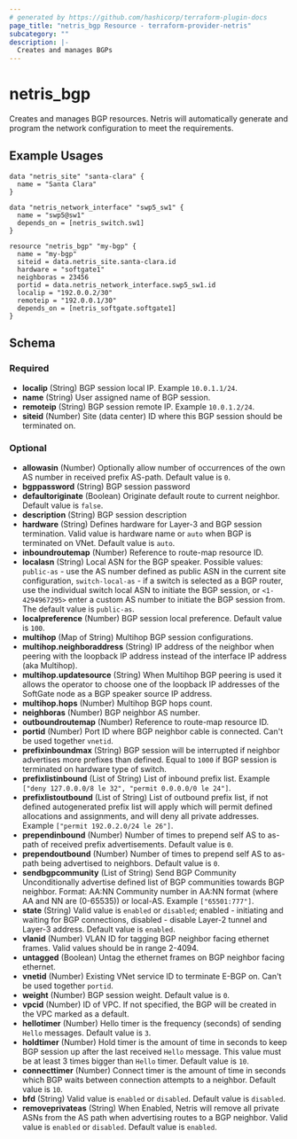 ```yaml
---
# generated by https://github.com/hashicorp/terraform-plugin-docs
page_title: "netris_bgp Resource - terraform-provider-netris"
subcategory: ""
description: |-
  Creates and manages BGPs
---
```


# netris_bgp

Creates and manages BGP resources. Netris will automatically generate and program the network configuration to meet the requirements.
## Example Usages
```hcl
data "netris_site" "santa-clara" {
  name = "Santa Clara"
}

data "netris_network_interface" "swp5_sw1" {
  name = "swp5@sw1"
  depends_on = [netris_switch.sw1]
}

resource "netris_bgp" "my-bgp" {
  name = "my-bgp"
  siteid = data.netris_site.santa-clara.id
  hardware = "softgate1"
  neighboras = 23456
  portid = data.netris_network_interface.swp5_sw1.id
  localip = "192.0.0.2/30"
  remoteip = "192.0.0.1/30"
  depends_on = [netris_softgate.softgate1]
}
```


<!-- schema generated by tfplugindocs -->
## Schema

### Required

- **localip** (String) BGP session local IP. Example `10.0.1.1/24`.
- **name** (String) User assigned name of BGP session.
- **remoteip** (String) BGP session remote IP. Example `10.0.1.2/24`.
- **siteid** (Number) Site (data center) ID where this BGP session should be terminated on.

### Optional

- **allowasin** (Number) Optionally allow number of occurrences of the own AS number in received prefix AS-path. Default value is `0`.
- **bgppassword** (String) BGP session password
- **defaultoriginate** (Boolean) Originate default route to current neighbor. Default value is `false`.
- **description** (String) BGP session description
- **hardware** (String) Defines hardware for Layer-3 and BGP session termination. Valid value is hardware name or `auto` when BGP is terminated on VNet. Default value is `auto`.
- **inboundroutemap** (Number) Reference to route-map resource ID.
- **localasn** (String) Local ASN for the BGP speaker. Possible values: `public-as` - use the AS number defined as public ASN in the current site configuration, `switch-local-as` - if a switch is selected as a BGP router, use the individual switch local ASN to initiate the BGP session, or `<1-4294967295>` enter a custom AS number to initiate the BGP session from. The default value is `public-as`.
- **localpreference** (Number) BGP session local preference. Default value is `100`.
- **multihop** (Map of String) Multihop BGP session configurations.
- **multihop.neighboraddress** (String) IP address of the neighbor when peering with the loopback IP address instead of the interface IP address (aka Multihop).
- **multihop.updatesource** (String) When Multihop BGP peering is used it allows the operator to choose one of the loopback IP addresses of the SoftGate node as a BGP speaker source IP address.
- **multihop.hops** (Number) Multihop BGP hops count.
- **neighboras** (Number) BGP neighbor AS number.
- **outboundroutemap** (Number) Reference to route-map resource ID.
- **portid** (Number) Port ID where BGP neighbor cable is connected. Can't be used together `vnetid`.
- **prefixinboundmax** (String) BGP session will be interrupted if neighbor advertises more prefixes than defined. Equal to `1000` if BGP session is terminated on hardware type of switch.
- **prefixlistinbound** (List of String) List of inbound prefix list. Example `["deny 127.0.0.0/8 le 32", "permit 0.0.0.0/0 le 24"]`.
- **prefixlistoutbound** (List of String) List of outbound prefix list, if not defined autogenerated prefix list will apply which will permit defined allocations and assignments, and will deny all private addresses. Example `["permit 192.0.2.0/24 le 26"]`.
- **prependinbound** (Number) Number of times to prepend self AS to as-path of received prefix advertisements. Default value is `0`.
- **prependoutbound** (Number) Number of times to prepend self AS to as-path being advertised to neighbors. Default value is `0`.
- **sendbgpcommunity** (List of String) Send BGP Community Unconditionally advertise defined list of BGP communities towards BGP neighbor. Format: AA:NN Community number in AA:NN format (where AA and NN are (0-65535)) or local-AS. Example `["65501:777"]`.
- **state** (String) Valid value is `enabled` or `disabled`; enabled - initiating and waiting for BGP connections, disabled - disable Layer-2 tunnel and Layer-3 address. Default value is `enabled`.
- **vlanid** (Number) VLAN ID for tagging BGP neighbor facing ethernet frames. Valid values should be in range 2-4094.
- **untagged** (Boolean) Untag the ethernet frames on BGP neighbor facing ethernet.
- **vnetid** (Number) Existing VNet service ID to terminate E-BGP on. Can't be used together `portid`.
- **weight** (Number) BGP session weight. Default value is `0`.
- **vpcid** (Number) ID of VPC. If not specified, the BGP will be created in the VPC marked as a default.
- **hellotimer** (Number) Hello timer is the frequency (seconds) of sending `Hello` messages. Default value is `3`.
- **holdtimer** (Number) Hold timer is the amount of time in seconds to keep BGP session up after the last received `Hello` message. This value must be at least 3 times bigger than `Hello` timer. Default value is `10`.
- **connecttimer** (Number) Connect timer is the amount of time in seconds which BGP waits between connection attempts to a neighbor. Default value is `10`.
- **bfd** (String) Valid value is `enabled` or `disabled`. Default value is `disabled`.
- **removeprivateas** (String) When Enabled, Netris will remove all private ASNs from the AS path when advertising routes to a BGP neighbor. Valid value is `enabled` or `disabled`. Default value is `enabled`.
